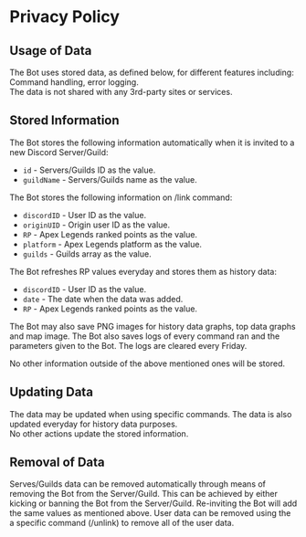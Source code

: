 # Privacy Policy

## Usage of Data

The Bot uses stored data, as defined below, for different features including:<br>
Command handling, error logging.<br>
The data is not shared with any 3rd-party sites or services.

## Stored Information

The Bot stores the following information automatically when it is invited to a new Discord Server/Guild:

* `id` - Servers/Guilds ID as the value.
* `guildName` - Servers/Guilds name as the value.

The Bot stores the following information on /link command:

* `discordID` - User ID as the value.
* `originUID` - Origin user ID as the value.
* `RP` - Apex Legends ranked points as the value.
* `platform` - Apex Legends platform as the value.
* `guilds` - Guilds array as the value.

The Bot refreshes RP values everyday and stores them as history data:

* `discordID` - User ID as the value.
* `date` - The date when the data was added.
* `RP` - Apex Legends ranked points as the value.

The Bot may also save PNG images for history data graphs, top data graphs and map image.
The Bot also saves logs of every command ran and the parameters given to the Bot. The logs are cleared every Friday.<br>

No other information outside of the above mentioned ones will be stored.

## Updating Data

The data may be updated when using specific commands.
The data is also updated everyday for history data purposes.<br>
No other actions update the stored information.

## Removal of Data

Serves/Guilds data can be removed automatically through means of removing the Bot from the Server/Guild. This can be achieved by either kicking or banning the Bot from the Server/Guild.
Re-inviting the Bot will add the same values as mentioned above.
User data can be removed using the a specific command (/unlink) to remove all of the user data.


